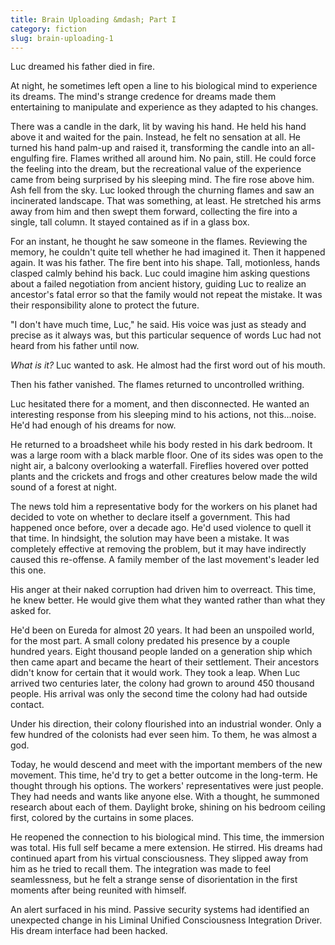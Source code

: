 ```yaml
---
title: Brain Uploading &mdash; Part I
category: fiction
slug: brain-uploading-1
---
```


Luc dreamed his father died in fire.

At night, he sometimes left open a line to his biological mind to experience its dreams. The mind's strange credence for dreams made them entertaining to manipulate and experience as they adapted to his changes.

There was a candle in the dark, lit by waving his hand. He held his hand above it and waited for the pain. Instead, he felt no sensation at all. He turned his hand palm-up and raised it, transforming the candle into an all-engulfing fire. Flames writhed all around him. No pain, still. He could force the feeling into the dream, but the recreational value of the experience came from being surprised by his sleeping mind. The fire rose above him. Ash fell from the sky. Luc looked through the churning flames and saw an incinerated landscape. That was something, at least. He stretched his arms away from him and then swept them forward, collecting the fire into a single, tall column. It stayed contained as if in a glass box.

For an instant, he thought he saw someone in the flames. Reviewing the memory, he couldn't quite tell whether he had imagined it. Then it happened again. It was his father. The fire bent into his shape. Tall, motionless, hands clasped calmly behind his back. Luc could imagine him asking questions about a failed negotiation from ancient history, guiding Luc to realize an ancestor's fatal error so that the family would not repeat the mistake. It was their responsibility alone to protect the future.

"I don't have much time, Luc," he said. His voice was just as steady and precise as it always was, but this particular sequence of words Luc had not heard from his father until now.

*What is it?* Luc wanted to ask. He almost had the first word out of his mouth.

Then his father vanished. The flames returned to uncontrolled writhing.

Luc hesitated there for a moment, and then disconnected. He wanted an interesting response from his sleeping mind to his actions, not this...noise. He'd had enough of his dreams for now.

He returned to a broadsheet while his body rested in his dark bedroom. It was a large room with a black marble floor. One of its sides was open to the night air, a balcony overlooking a waterfall. Fireflies hovered over potted plants and the crickets and frogs and other creatures below made the wild sound of a forest at night.

The news told him a representative body for the workers on his planet had decided to vote on whether to declare itself a government. This had happened once before, over a decade ago. He'd used violence to quell it that time. In hindsight, the solution may have been a mistake. It was completely effective at removing the problem, but it may have indirectly caused this re-offense. A family member of the last movement's leader led this one.

His anger at their naked corruption had driven him to overreact. This time, he knew better. He would give them what they wanted rather than what they asked for.

He'd been on Eureda for almost 20 years. It had been an unspoiled world, for the most part. A small colony predated his presence by a couple hundred years. Eight thousand people landed on a generation ship which then came apart and became the heart of their settlement. Their ancestors didn't know for certain that it would work. They took a leap. When Luc arrived two centuries later, the colony had grown to around 450 thousand people. His arrival was only the second time the colony had had outside contact.

Under his direction, their colony flourished into an industrial wonder. Only a few hundred of the colonists had ever seen him. To them, he was almost a god.

Today, he would descend and meet with the important members of the new movement. This time, he'd try to get a better outcome in the long-term. He thought through his options. The workers' representatives were just people. They had needs and wants like anyone else. With a thought, he summoned research about each of them. Daylight broke, shining on his bedroom ceiling first, colored by the curtains in some places.

He reopened the connection to his biological mind. This time, the immersion was total. His full self became a mere extension. He stirred. His dreams had continued apart from his virtual consciousness. They slipped away from him as he tried to recall them. The integration was made to feel seamlessness, but he felt a strange sense of disorientation in the first moments after being reunited with himself.

An alert surfaced in his mind. Passive security systems had identified an unexpected change in his Liminal Unified Consciousness Integration Driver. His dream interface had been hacked.
